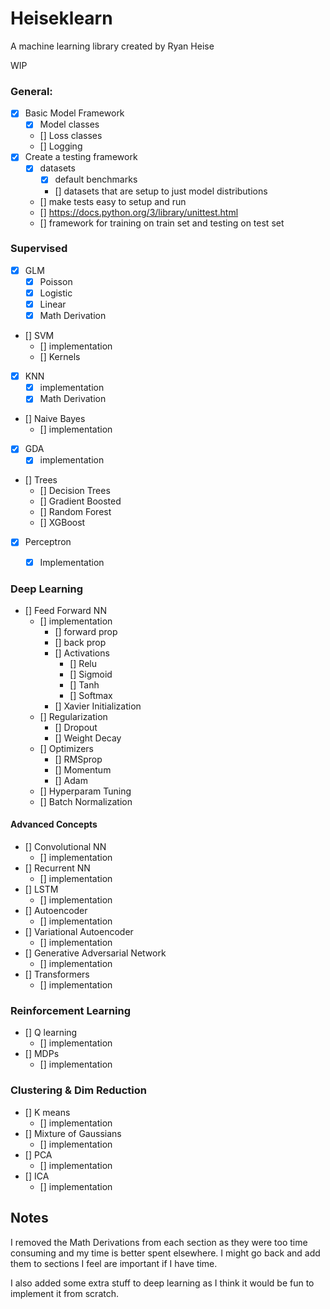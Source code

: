 # Heiseklearn
A machine learning library created by Ryan Heise

WIP

### General:
- [X] Basic Model Framework
  - [X] Model classes
  - [] Loss classes
  - [] Logging
- [X] Create a testing framework
  - [X] datasets
    - [X] default benchmarks
    - [] datasets that are setup to just model distributions
  - [] make tests easy to setup and run
   - [] https://docs.python.org/3/library/unittest.html
  - [] framework for training on train set and testing on test set
 
### Supervised
- [X] GLM
  - [X] Poisson
  - [X] Logistic
  - [X] Linear
  - [X] Math Derivation
- [] SVM
  - [] implementation
  - [] Kernels
- [X] KNN
  - [X] implementation
  - [X] Math Derivation
- [] Naive Bayes
  - [] implementation
- [X] GDA
  - [X] implementation
- [] Trees
  - [] Decision Trees
  - [] Gradient Boosted
  - [] Random Forest
  - [] XGBoost
- [X] Perceptron
  - [X] Implementation
  

### Deep Learning
- [] Feed Forward NN
  - [] implementation
    - [] forward prop
    - [] back prop
    - [] Activations
      - [] Relu
      - [] Sigmoid
      - [] Tanh
      - [] Softmax
    - [] Xavier Initialization
  - [] Regularization
    - [] Dropout 
    - [] Weight Decay
  - [] Optimizers
    - [] RMSprop 
    - [] Momentum 
    - [] Adam
  - [] Hyperparam Tuning 
  - [] Batch Normalization 

#### Advanced Concepts
- [] Convolutional NN
  - [] implementation
- [] Recurrent NN
  - [] implementation
- [] LSTM 
  - [] implementation
- [] Autoencoder
  - [] implementation
- [] Variational Autoencoder
  - [] implementation
- [] Generative Adversarial Network
  - [] implementation
- [] Transformers
  - [] implementation
  

### Reinforcement Learning 
- [] Q learning
  - [] implementation
- [] MDPs
  - [] implementation  

### Clustering & Dim Reduction
- [] K means
  - [] implementation
- [] Mixture of Gaussians
  - [] implementation
- [] PCA
  - [] implementation
- [] ICA
  - [] implementation


## Notes 
I removed the Math Derivations from each section as they were too time consuming and my time is better spent elsewhere. I might go back and add them to sections I feel are important if I have time. 

I also added some extra stuff to deep learning as I think it would be 
fun to implement it from scratch. 



